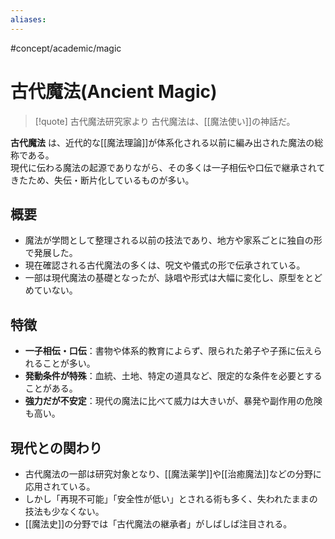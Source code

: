 ```yaml
---
aliases:
---
```

#concept/academic/magic 
# 古代魔法(Ancient Magic)

>[!quote] 古代魔法研究家より
古代魔法は、[[魔法使い]]の神話だ。


**古代魔法** は、近代的な[[魔法理論]]が体系化される以前に編み出された魔法の総称である。  
現代に伝わる魔法の起源でありながら、その多くは一子相伝や口伝で継承されてきたため、失伝・断片化しているものが多い。

## 概要
- 魔法が学問として整理される以前の技法であり、地方や家系ごとに独自の形で発展した。  
- 現在確認される古代魔法の多くは、呪文や儀式の形で伝承されている。  
- 一部は現代魔法の基礎となったが、詠唱や形式は大幅に変化し、原型をとどめていない。

## 特徴
- **一子相伝・口伝**：書物や体系的教育によらず、限られた弟子や子孫に伝えられることが多い。  
- **発動条件が特殊**：血統、土地、特定の道具など、限定的な条件を必要とすることがある。  
- **強力だが不安定**：現代の魔法に比べて威力は大きいが、暴発や副作用の危険も高い。

## 現代との関わり
- 古代魔法の一部は研究対象となり、[[魔法薬学]]や[[治癒魔法]]などの分野に応用されている。  
- しかし「再現不可能」「安全性が低い」とされる術も多く、失われたままの技法も少なくない。  
- [[魔法史]]の分野では「古代魔法の継承者」がしばしば注目される。  
